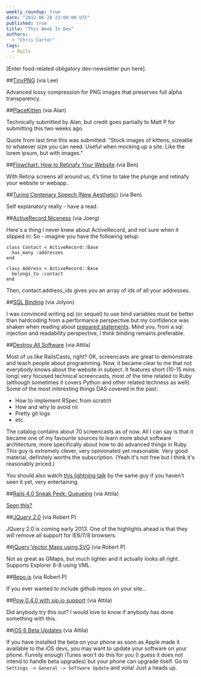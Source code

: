 ```yaml
---
weekly_roundup: true
date: "2012-06-28 23:00:00 UTC"
published: true
title: "This Week In Dev"
authors:
  - "Chris Carter"
tags:
  - Rails
---
```


[Enter food-related obligatory dev-newsletter pun here].

##[TinyPNG](http://tinypng.org/) (via Lee)

Advanced lossy compression for PNG images that preserves full alpha transparency.

##[PlaceKitten](http://www.placekitten.com/) (via Alan)

Technically submitted by Alan, but credit goes partially to Matt P for submitting this two weeks ago.

Quote from last time this was submitted: "Stock images of kittens, sizeable to whatever size you can need. Useful when mocking up a site. Like the lorem ipsum, but with images."

##[Flowchart: How to Retinafy Your Website](http://mir.aculo.us/2012/06/26/flowchart-how-to-retinafy-your-website/) (via Ben)

With Retina screens all around us, it’s time to take the plunge and retinafy your website or webapp.

##[Turing Centenary Speech (New Aesthetic)](http://www.wired.com/beyond_the_beyond/2012/06/turing-centenary-speech-new-aesthetic/) (via Ben)

Self explanatory really - have a read.

##[ActiveRecord Niceness](https://s3-eu-west-1.amazonaws.com/unboxed-web-images/4a9dbb2486745e93ce0774e51c6fc58a.gif) (via Joerg)

Here's a thing I never knew about ActiveRecord, and not sure when it slipped in: So - imagine you have the following setup:

    class Contact < ActiveRecord::Base
      has_many :addresses
    end

    class Address < ActiveRecord::Base
      belongs_to :contact
    end

Then, contact.address_ids gives you an array of ids of all your addresses.

##[SQL Binding](https://s3-eu-west-1.amazonaws.com/unboxed-web-images/6d9f6b8185c8014cdee9bd5214726ada.gif) (via Jolyon)

I was convinced writing sql (or sequel) to use bind variables must be better than hardcoding from a performance perspective but my confidence was shaken when reading about [prepared statements](http://patshaughnessy.net/2011/10/22/show-some-love-for-prepared-statements-in-rails-3-1).
Mind you, from a sql injection and readability perspective, I think binding remains preferable.

##[Destroy All Software](http://destroyallsoftware.com) (via Attila)

Most of us like RailsCasts, right? OK, screencasts are great to demonstrate and teach people about programming. Now, it became clear to me that not everybody knows about the website in subject. It features short (10-15 mins long) very focused technical screencasts, most of the time related to Ruby (although sometimes it covers Python and other related techness as well). Some of the most interesting things DAS covered in the past:

* How to implement RSpec from scratch
* How and why to avoid nil
* Pretty git logs
* etc.

The catalog contains about 70 screencasts as of now. All I can say is that it became one of my favourite sources to learn more about software architecture, more specifically about how to do advanced things in Ruby. This guy is extremely clever, very opinionated yet reasonable. Very good material, definitely worths the subscription. (Yeah it's not free but I think it's reasonably priced.)

You should also watch [this lightning talk](https://www.destroyallsoftware.com/talks/wat/) by the same guy if you haven't seen it yet, very entertaining.

##[Rails 4.0 Sneak Peek: Queueing](https://s3-eu-west-1.amazonaws.com/unboxed-web-images/4922226bf47f8676838f9053ea93106c.gif) (via Attila)

[Seen this?](http://reefpoints.dockyard.com/ruby/2012/06/25/rails-4-sneak-peek-queueing.html)

##[JQuery 2.0](http://blog.jquery.com/2012/06/28/jquery-core-version-1-9-and-beyond/) (via Robert P)

JQuery 2.0 is coming early 2013. One of the highlights ahead is that they will remove all support for IE6/7/8 browsers.

##[jQuery Vector Maps using SVG](http://jqvmap.com/) (via Robert P)

Not as great as GMaps, but much lighter and it actually looks all right. Supports Explorer 6-8 using VML.

##[Repo.js](http://darcyclarke.me/dev/repojs/) (via Robert P)

If you ever wanted to include github repos on your site...

##[Pow 0.4.0 with xip.io support](http://37signals.com/svn/posts/3191-announcing-pow-040-with-xipio-support) (via Attila)

Did anybody try this out? I would love to know if anybody has done something with this.

##[iOS 6 Beta Updates](http://www.apple.com/ios/ios6/) (via Attila)

If you have installed the beta on your phone as soon as Apple made it available to the iOS devs, you may want to update your software on your phone. Funnily enough iTunes won't do this for you (I guess it does not intend to handle beta upgrades) but your phone can upgrade itself. Go to `Settings -> General -> Software Update` and voila! Just a heads up.

